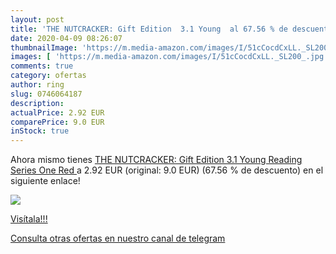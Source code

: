 ```yaml
---
layout: post
title: 'THE NUTCRACKER: Gift Edition  3.1 Young  al 67.56 % de descuento'
date: 2020-04-09 08:26:07
thumbnailImage: 'https://m.media-amazon.com/images/I/51cCocdCxLL._SL200_.jpg'
images: [ 'https://m.media-amazon.com/images/I/51cCocdCxLL._SL200_.jpg' ]
comments: true
category: ofertas
author: ring
slug: 0746064187
description:
actualPrice: 2.92 EUR
comparePrice: 9.0 EUR
inStock: true
---
```


Ahora mismo tienes [THE NUTCRACKER: Gift Edition  3.1 Young Reading Series One  Red  ](https://www.amazon.com/dp/0746064187/?tag=redken08-20) a 2.92 EUR (original: 9.0 EUR) (67.56 %  de descuento) en el siguiente enlace!

[![](https://m.media-amazon.com/images/I/51cCocdCxLL._SL200_.jpg)](https://www.amazon.com/dp/0746064187/?tag=redken08-20)

[Visítala!!!](https://www.amazon.com/dp/0746064187/?tag=redken08-20)

[Consulta otras ofertas en nuestro canal de telegram](https://t.me/s/ofertas25)
